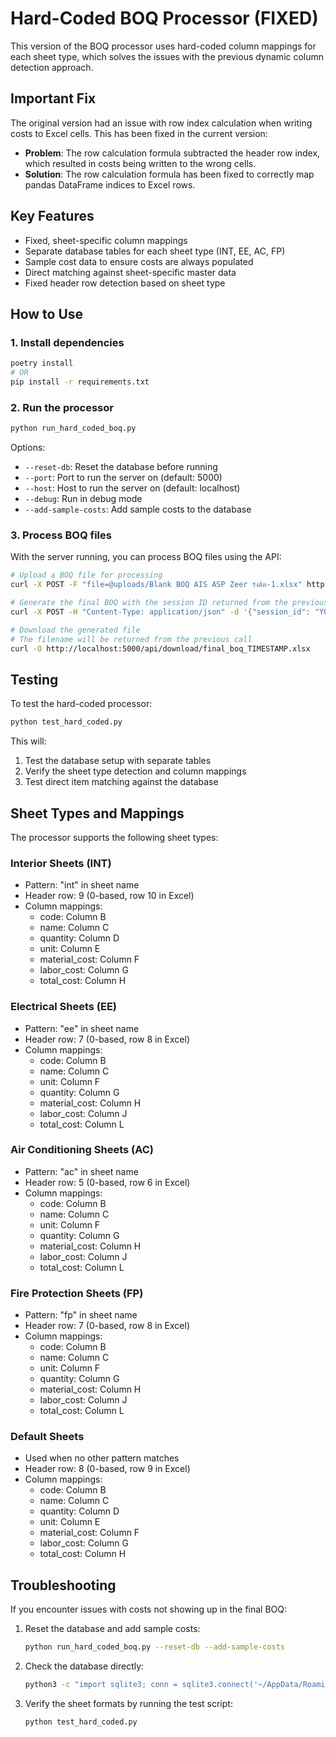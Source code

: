 # Hard-Coded BOQ Processor (FIXED)

This version of the BOQ processor uses hard-coded column mappings for each sheet type, which solves the issues with the previous dynamic column detection approach.

## Important Fix

The original version had an issue with row index calculation when writing costs to Excel cells. This has been fixed in the current version:

- **Problem**: The row calculation formula subtracted the header row index, which resulted in costs being written to the wrong cells.
- **Solution**: The row calculation formula has been fixed to correctly map pandas DataFrame indices to Excel rows.

## Key Features

- Fixed, sheet-specific column mappings
- Separate database tables for each sheet type (INT, EE, AC, FP)
- Sample cost data to ensure costs are always populated
- Direct matching against sheet-specific master data
- Fixed header row detection based on sheet type

## How to Use

### 1. Install dependencies

```bash
poetry install
# OR
pip install -r requirements.txt
```

### 2. Run the processor

```bash
python run_hard_coded_boq.py
```

Options:
- `--reset-db`: Reset the database before running
- `--port`: Port to run the server on (default: 5000)
- `--host`: Host to run the server on (default: localhost)
- `--debug`: Run in debug mode
- `--add-sample-costs`: Add sample costs to the database

### 3. Process BOQ files

With the server running, you can process BOQ files using the API:

```bash
# Upload a BOQ file for processing
curl -X POST -F "file=@uploads/Blank BOQ AIS ASP Zeer รังสิต-1.xlsx" http://localhost:5000/api/process-boq

# Generate the final BOQ with the session ID returned from the previous call
curl -X POST -H "Content-Type: application/json" -d '{"session_id": "YOUR_SESSION_ID"}' http://localhost:5000/api/generate-final-boq

# Download the generated file
# The filename will be returned from the previous call
curl -O http://localhost:5000/api/download/final_boq_TIMESTAMP.xlsx
```

## Testing

To test the hard-coded processor:

```bash
python test_hard_coded.py
```

This will:
1. Test the database setup with separate tables
2. Verify the sheet type detection and column mappings
3. Test direct item matching against the database

## Sheet Types and Mappings

The processor supports the following sheet types:

### Interior Sheets (INT)
- Pattern: "int" in sheet name
- Header row: 9 (0-based, row 10 in Excel)
- Column mappings:
  - code: Column B
  - name: Column C
  - quantity: Column D
  - unit: Column E
  - material_cost: Column F
  - labor_cost: Column G
  - total_cost: Column H

### Electrical Sheets (EE)
- Pattern: "ee" in sheet name
- Header row: 7 (0-based, row 8 in Excel)
- Column mappings:
  - code: Column B
  - name: Column C
  - unit: Column F
  - quantity: Column G
  - material_cost: Column H
  - labor_cost: Column J
  - total_cost: Column L

### Air Conditioning Sheets (AC)
- Pattern: "ac" in sheet name
- Header row: 5 (0-based, row 6 in Excel)
- Column mappings:
  - code: Column B
  - name: Column C
  - unit: Column F
  - quantity: Column G
  - material_cost: Column H
  - labor_cost: Column J
  - total_cost: Column L

### Fire Protection Sheets (FP)
- Pattern: "fp" in sheet name
- Header row: 7 (0-based, row 8 in Excel)
- Column mappings:
  - code: Column B
  - name: Column C
  - unit: Column F
  - quantity: Column G
  - material_cost: Column H
  - labor_cost: Column J
  - total_cost: Column L

### Default Sheets
- Used when no other pattern matches
- Header row: 8 (0-based, row 9 in Excel)
- Column mappings:
  - code: Column B
  - name: Column C
  - quantity: Column D
  - unit: Column E
  - material_cost: Column F
  - labor_cost: Column G
  - total_cost: Column H

## Troubleshooting

If you encounter issues with costs not showing up in the final BOQ:

1. Reset the database and add sample costs:
   ```bash
   python run_hard_coded_boq.py --reset-db --add-sample-costs
   ```

2. Check the database directly:
   ```bash
   python3 -c "import sqlite3; conn = sqlite3.connect('~/AppData/Roaming/BOQProcessor/master_data.db'); cursor = conn.cursor(); cursor.execute('SELECT COUNT(*) FROM interior_items WHERE material_cost > 0'); print(cursor.fetchone()[0])"
   ```

3. Verify the sheet formats by running the test script:
   ```bash
   python test_hard_coded.py
   ```